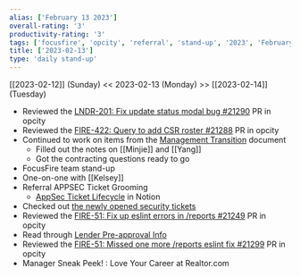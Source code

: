 ```yaml
---
alias: ['February 13 2023']
overall-rating: '3'
productivity-rating: '3'
tags: ['focusfire', 'opcity', 'referral', 'stand-up', '2023', 'February', 'Monday']
title: ['2023-02-13']
type: 'daily stand-up'
---
```

[[2023-02-12]] (Sunday) << 2023-02-13 (Monday) >> [[2023-02-14]] (Tuesday)

- Reviewed the [LNDR-201: Fix update status modal bug #21290](https://github.com/Opcity/opcity/pull/21290) PR in opcity
- Reviewed the [FIRE-422: Query to add CSR roster #21288](https://github.com/Opcity/opcity/pull/21288) PR in opcity
- Continued to work on items from the [Management Transition](https://docs.google.com/document/d/1OHVyAV2oHGWJFtqp8OKPiv4ACv_jod4vbArBXP9xTlU/edit) document
	- Filled out the notes on [[Minjie]] and [[Yang]]
	- Got the contracting questions ready to go
- FocusFire team stand-up
- One-on-one with [[Kelsey]]
- Referral APPSEC Ticket Grooming
	- [AppSec Ticket Lifecycle](https://www.notion.so/AppSec-Ticket-Lifecycle-ab6516488f85408e85570b497f3e4443) in Notion
- Checked out [the newly opened security tickets](https://moveinc.atlassian.net/issues/?filter=10334)
- Reviewed the [FIRE-51: Fix up eslint errors in /reports #21249](https://github.com/Opcity/opcity/pull/21249) PR in opcity
- Read through [Lender Pre-approval Info](https://www.notion.so/Lender-Pre-approval-Info-34ebe8fb88c941d7a6047f917eae980f)
- Reviewed the [FIRE-51: Missed one more /reports eslint fix #21299](https://github.com/Opcity/opcity/pull/21299) PR in opcity
- Manager Sneak Peek! : Love Your Career at Realtor.com